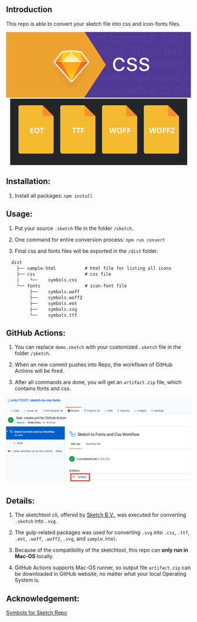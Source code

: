
## Introduction 

This repo is able to convert your sketch file into css and icon-fonts files.
<div align="center">
<img src="https://github.com/andy770921/sketch-to-css-fonts/blob/master/readme-Imgs/pic1.png"/>
</div>
<div align="center">
<img src="https://github.com/andy770921/sketch-to-css-fonts/blob/master/readme-Imgs/pic2.png"/>
</div>

## Installation:

1. Install all packages:
   `npm install`

## Usage:

1. Put your source `.sketch` file in the folder `/sketch`.

2. One command for entire conversion process:
   `npm run convert`

3. Final css and fonts files will be exported in the `/dist` folder.   
  
```
  dist                   
    ├── sample.html           # html file for listing all icons
    ├── css                   # css file
    │    └──    symbols.css           
    └── fonts                 # icon-font file
         ├──    symbols.woff
         ├──    symbols.woff2
         ├──    symbols.eot
         ├──    symbols.svg
         └──    symbols.ttf
```
  
## GitHub Actions:

1. You can replace `demo.sketch` with your customized `.sketch` file in the folder `/sketch`.

2. When an new commit pushes into Repo, the workflows of GitHub Actions will be fired.

3. After all commands are done, you will get an `artifact.zip` file, which contains fonts and css.
  
<div align="center">
<img src="https://github.com/andy770921/sketch-to-css-fonts/blob/master/readme-Imgs/pic3.png"/>
</div>
  
## Details:

1. The sketchtool cli, offered by [Sketch B.V.](https://developer.sketch.com/cli/), was executed for converting `.sketch` into `.svg`.

2. The gulp-related packages was used for converting `.svg` into `.css`, `.ttf`, `.eot`, `.woff`, `.woff2`, `.svg`, and `sample.html`.

3. Because of the compatibility of the sketchtool, this repo can **only run in Mac-OS** locally. 

4. GitHub Actions supports Mac-OS runner, so output file `artifact.zip` can be downloaded in GitHub website, no matter what your local Operating System is.

## Acknowledgement:

[Symbols for Sketch Repo](https://github.com/cognitom/symbols-for-sketch)



